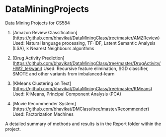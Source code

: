 # DataMiningProjects

Data Mining Projects for CS584 

1) [Amazon Review Classification] (https://github.com/bhavikat/DataMiningClass/tree/master/AMZReview)
   Used: Natural language processing, TF-IDF, Latent Semantic Analysis (LSA), k Nearest Neighbours algorithms

2) [Drug Activity Prediction] (https://github.com/bhavikat/DataMiningClass/tree/master/DrugActivity/HW2_tekwani)
   Used: Recursive feature elimination, SGD classifier, SMOTE and other variants from imbalanced-learn

3) [KMeans Clustering on Text] (https://github.com/bhavikat/DataMiningClass/tree/master/KMeans)
   Used: K-Means, Principal Component Analysis (PCA)
   
   
4) [Movie Recommender System] (https://github.com/bhavikat/DMClass/tree/master/Recommender)
   Used: Factorization Machines

A detailed summary of methods and results is in the Report folder within the project. 
